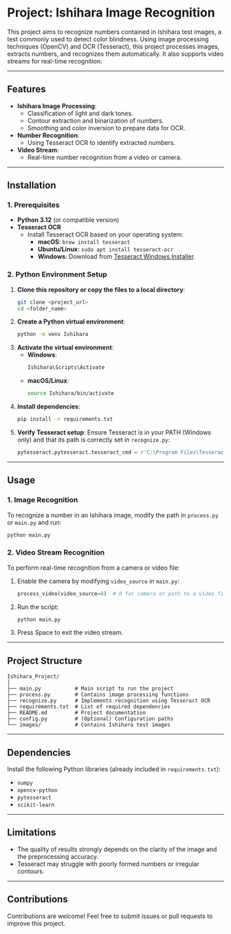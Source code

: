 # Project: Ishihara Image Recognition

This project aims to recognize numbers contained in Ishihara test images, a test commonly used to detect color blindness. Using image processing techniques (OpenCV) and OCR (Tesseract), this project processes images, extracts numbers, and recognizes them automatically. It also supports video streams for real-time recognition.

---

## **Features**
- **Ishihara Image Processing**:
  - Classification of light and dark tones.
  - Contour extraction and binarization of numbers.
  - Smoothing and color inversion to prepare data for OCR.
- **Number Recognition**:
  - Using Tesseract OCR to identify extracted numbers.
- **Video Stream**:
  - Real-time number recognition from a video or camera.

---

## **Installation**

### **1. Prerequisites**
- **Python 3.12** (or compatible version)
- **Tesseract OCR**
  - Install Tesseract OCR based on your operating system:
    - **macOS**: `brew install tesseract`
    - **Ubuntu/Linux**: `sudo apt install tesseract-ocr`
    - **Windows**: Download from [Tesseract Windows Installer](https://github.com/UB-Mannheim/tesseract/wiki).

### **2. Python Environment Setup**
1. **Clone this repository or copy the files to a local directory**:
   ```bash
   git clone <project_url>
   cd <folder_name>
   ```
2. **Create a Python virtual environment**:
   ```bash
   python -m venv Ishihara
   ```
3. **Activate the virtual environment**:
   - **Windows**:
     ```bash
     Ishihara\Scripts\Activate
     ```
   - **macOS/Linux**:
     ```bash
     source Ishihara/bin/activate
     ```
4. **Install dependencies**:
   ```bash
   pip install -r requirements.txt
   ```
5. **Verify Tesseract setup**:
   Ensure Tesseract is in your PATH (Windows only) and that its path is correctly set in `recognize.py`:
   ```python
   pytesseract.pytesseract.tesseract_cmd = r'C:\Program Files\Tesseract-OCR\tesseract.exe'
   ```

---

## **Usage**

### **1. Image Recognition**
To recognize a number in an Ishihara image, modify the path in `process.py` or `main.py` and run:
```bash
python main.py
```

### **2. Video Stream Recognition**
To perform real-time recognition from a camera or video file:
1. Enable the camera by modifying `video_source` in `main.py`:
   ```python
   process_video(video_source=0)  # 0 for camera or path to a video file
   ```
2. Run the script:
   ```bash
   python main.py
   ```
3. Press Space to exit the video stream.

---

## **Project Structure**
```
Ishihara_Project/
│
├── main.py           # Main script to run the project
├── process.py        # Contains image processing functions
├── recognize.py      # Implements recognition using Tesseract OCR
├── requirements.txt  # List of required dependencies
├── README.md         # Project documentation
├── config.py         # (Optional) Configuration paths
└── images/           # Contains Ishihara test images
```

---

## **Dependencies**
Install the following Python libraries (already included in `requirements.txt`):
- `numpy`
- `opencv-python`
- `pytesseract`
- `scikit-learn`

---

## **Limitations**
- The quality of results strongly depends on the clarity of the image and the preprocessing accuracy.
- Tesseract may struggle with poorly formed numbers or irregular contours.

---

## **Contributions**
Contributions are welcome! Feel free to submit issues or pull requests to improve this project.